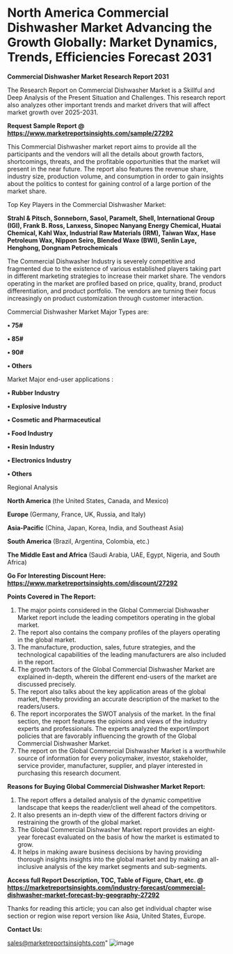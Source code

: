 # North America Commercial Dishwasher Market Advancing the Growth Globally: Market Dynamics, Trends, Efficiencies Forecast 2031

<strong>Commercial Dishwasher Market Research Report 2031</strong>

The Research Report on Commercial Dishwasher Market is a Skillful and Deep Analysis of the Present Situation and Challenges. This research report also analyzes other important trends and market drivers that will affect market growth over 2025-2031.

<strong>Request Sample Report @ <a href=https://www.marketreportsinsights.com/sample/27292>https://www.marketreportsinsights.com/sample/27292</a></strong>

This Commercial Dishwasher market report aims to provide all the participants and the vendors will all the details about growth factors, shortcomings, threats, and the profitable opportunities that the market will present in the near future. The report also features the revenue share, industry size, production volume, and consumption in order to gain insights about the politics to contest for gaining control of a large portion of the market share.

Top Key Players in the Commercial Dishwasher Market:

<strong>Strahl & Pitsch, Sonneborn, Sasol, Paramelt, Shell, International Group (IGI), Frank B. Ross, Lanxess, Sinopec Nanyang Energy Chemical, Huatai Chemical, Kahl Wax, Industrial Raw Materials (IRM), Taiwan Wax, Hase Petroleum Wax, Nippon Seiro, Blended Waxe (BWI), Senlin Laye, Henghong, Dongnam Petrochemicals</strong>

The Commercial Dishwasher Industry is severely competitive and fragmented due to the existence of various established players taking part in different marketing strategies to increase their market share. The vendors operating in the market are profiled based on price, quality, brand, product differentiation, and product portfolio. The vendors are turning their focus increasingly on product customization through customer interaction.

Commercial Dishwasher Market Major Types are:

<strong>• 75#

• 85#

• 90#

• Others</strong>

Market Major end-user applications :

<strong>• Rubber Industry

• Explosive Industry

• Cosmetic and Pharmaceutical

• Food Industry

• Resin Industry

• Electronics Industry

• Others</strong>

Regional Analysis

</u><strong><b>North America</b></strong> (the United States, Canada, and Mexico)

<strong><b>Europe </b></strong>(Germany, France, UK, Russia, and Italy)

<strong><b>Asia-Pacific</b></strong> (China, Japan, Korea, India, and Southeast Asia)

<strong><b>South America</b></strong> (Brazil, Argentina, Colombia, etc.)

<strong><b>The Middle East and Africa</b></strong> (Saudi Arabia, UAE, Egypt, Nigeria, and South Africa)

<strong>Go For Interesting Discount Here: <a href=https://www.marketreportsinsights.com/discount/27292>https://www.marketreportsinsights.com/discount/27292</a></strong>

<strong>Points Covered in The Report:</strong>
<ol>
  <li>The major points considered in the Global Commercial Dishwasher Market report include the leading competitors operating in the global market.</li>
  <li>The report also contains the company profiles of the players operating in the global market.</li>
  <li>The manufacture, production, sales, future strategies, and the technological capabilities of the leading manufacturers are also included in the report.</li>
  <li>The growth factors of the Global Commercial Dishwasher Market are explained in-depth, wherein the different end-users of the market are discussed precisely.</li>
  <li>The report also talks about the key application areas of the global market, thereby providing an accurate description of the market to the readers/users.</li>
  <li>The report incorporates the SWOT analysis of the market. In the final section, the report features the opinions and views of the industry experts and professionals. The experts analyzed the export/import policies that are favorably influencing the growth of the Global Commercial Dishwasher Market.</li>
  <li>The report on the Global Commercial Dishwasher Market is a worthwhile source of information for every policymaker, investor, stakeholder, service provider, manufacturer, supplier, and player interested in purchasing this research document.</li>
</ol>
<strong>Reasons for Buying Global Commercial Dishwasher Market Report:</strong>

<ol>
  <li>The report offers a detailed analysis of the dynamic competitive landscape that keeps the reader/client well ahead of the competitors.</li>
  <li>It also presents an in-depth view of the different factors driving or restraining the growth of the global market.</li>
  <li>The Global Commercial Dishwasher Market report provides an eight-year forecast evaluated on the basis of how the market is estimated to grow.</li>
  <li>It helps in making aware business decisions by having providing thorough insights insights into the global market and by making an all-inclusive analysis of the key market segments and sub-segments.</li>
</ol>
<strong>Access full Report Description, TOC, Table of Figure, Chart, etc. @ <a href=https://marketreportsinsights.com/industry-forecast/commercial-dishwasher-market-forecast-by-geography-27292>https://marketreportsinsights.com/industry-forecast/commercial-dishwasher-market-forecast-by-geography-27292</a></strong>


Thanks for reading this article; you can also get individual chapter wise section or region wise report version like Asia, United States, Europe.

<strong>Contact Us:</strong>

sales@marketreportsinsights.com"
![image](https://github.com/user-attachments/assets/c715556e-6d7d-4a90-a7b9-9f7de00eb16e)
